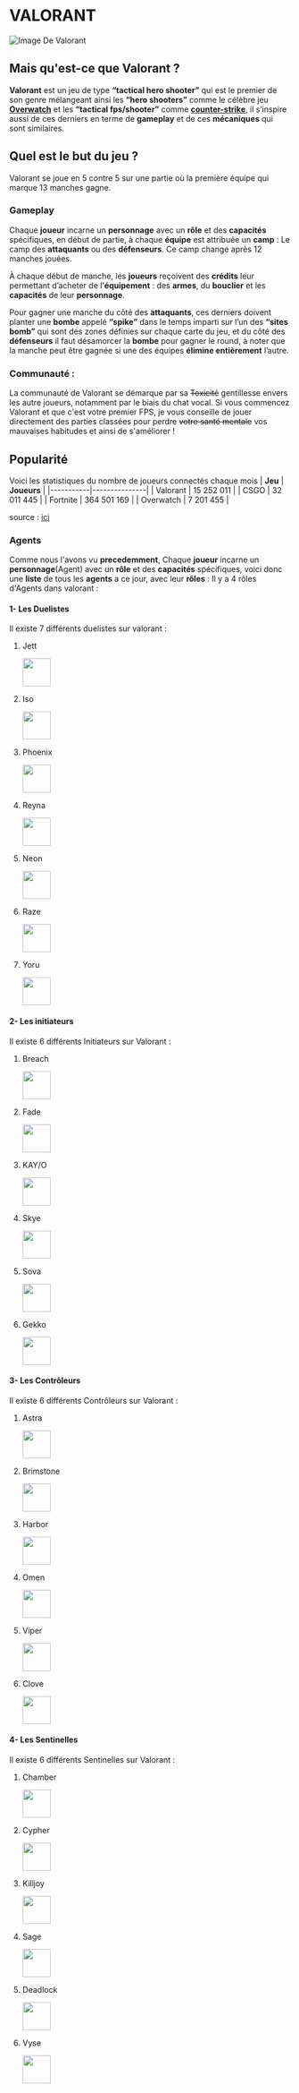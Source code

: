 # VALORANT 
![Image De Valorant](https://esports.thegamesmachine.it/wp-content/uploads/2021/11/valorant.jpg)

## Mais qu'est-ce que Valorant ?

**Valorant** est un jeu de type **“tactical hero shooter”** qui est le premier de son genre mélangeant ainsi les **“hero shooters”** comme le célèbre jeu [**Overwatch**](https://store.steampowered.com/app/2357570/Overwatch_2/) et les **“tactical fps/shooter”** comme [**counter-strike**](https://store.steampowered.com/app/10/CounterStrike/), il s’inspire aussi de ces derniers en terme de **gameplay** et de ces **mécaniques** qui sont similaires. 

## Quel est le but du jeu ?
Valorant se joue en 5 contre 5 sur une partie où la première équipe qui marque 13 manches gagne.

### Gameplay

Chaque **joueur** incarne un **personnage** avec un **rôle** et des **capacités** spécifiques, en début de partie, à chaque **équipe** est attribuée un **camp** : Le camp des **attaquants** ou des **défenseurs**. Ce camp change après 12 manches jouées.

À chaque début de manche, les **joueurs** reçoivent des **crédits** leur permettant d’acheter de l'**équipement** : des **armes**, du **bouclier** et les **capacités** de leur **personnage**.

Pour gagner une manche du côté des **attaquants**, ces derniers doivent planter une **bombe** appelé **“spike”** dans le temps imparti sur l’un des **“sites bomb”** qui sont des zones définies sur chaque carte du jeu, et du côté des **défenseurs** il faut désamorcer la **bombe** pour gagner le round, à noter que la manche peut être gagnée si une des équipes **élimine entièrement** l’autre.

### Communauté :
La communauté de Valorant se démarque par sa ~~Toxicité~~ gentillesse envers les autre joueurs, notamment par le biais du chat vocal.
Si vous commencez Valorant et que c'est votre premier FPS, je vous conseille de jouer directement des parties classées pour perdre ~~votre santé mentale~~ vos mauvaises habitudes et ainsi de s'améliorer !

## Popularité
Voici les statistiques du nombre de joueurs connectés chaque mois
| **Jeu**   | **Joueurs**   | 
|-----------|---------------| 
| Valorant  |  15 252 011   | 
| CSGO      |  32 011 445   | 
| Fortnite  | 364 501 169   | 
| Overwatch |   7 201 455   |

source : [ici](https://kumundra.com/combien-de-joueurs-actifs-compte-valorant/ "Source des statitiques")
### Agents 
Comme nous l'avons vu **precedemment**, Chaque **joueur** incarne un **personnage**(Agent) avec un **rôle** et des **capacités** spécifiques, voici donc une **liste** de tous les **agents** a ce jour, avec leur **rôles** :
Il y a 4 rôles d'Agents dans valorant : 
#### 1- Les Duelistes
Il existe 7 différents duelistes sur valorant :

 1. Jett

    <img src="https://static.valorantstats.xyz/agent-headshots/jett-headshot.png" height="50" /> 
    
 2. Iso

    <img src="https://static.valorantstats.xyz/agent-headshots/iso-headshot.png" height="50" /> 
    
 3. Phoenix

    <img src="https://static.valorantstats.xyz/agent-headshots/phoenix-headshot.png" height="50" /> 
  
 4. Reyna

    <img src="https://static.valorantstats.xyz/agent-headshots/reyna-headshot.png" height="50" /> 

 5. Neon

    <img src="https://static.valorantstats.xyz/agent-headshots/neon-headshot.png" height="50" /> 

 6. Raze

    <img src="https://static.valorantstats.xyz/agent-headshots/raze-headshot.png" height="50" /> 

 7. Yoru

    <img src="https://static.valorantstats.xyz/agent-headshots/yoru-headshot.png" height="50" /> 




#### 2- Les initiateurs
Il existe 6 différents Initiateurs sur Valorant :

1. Breach

    <img src="https://static.valorantstats.xyz/agent-headshots/breach-headshot.png" height="50" /> 

2. Fade

    <img src="https://static.valorantstats.xyz/agent-headshots/fade-headshot.png" height="50" /> 

3. KAY/O

    <img src="https://static.valorantstats.xyz/agent-headshots/kayo-headshot.png" height="50" /> 

4. Skye

    <img src="https://static.valorantstats.xyz/agent-headshots/skye-headshot.png" height="50" /> 

5. Sova

    <img src="https://static.valorantstats.xyz/agent-headshots/sova-headshot.png" height="50" /> 

6. Gekko

    <img src="https://static.valorantstats.xyz/agent-headshots/gekko-headshot.png" height="50" /> 

#### 3- Les Contrôleurs
Il existe 6 différents Contrôleurs sur Valorant :

1. Astra

    <img src="https://static.valorantstats.xyz/agent-headshots/astra-headshot.png" height="50" /> 

2. Brimstone

    <img src="https://static.valorantstats.xyz/agent-headshots/brimstone-headshot.png" height="50" /> 

3. Harbor

    <img src="https://static.valorantstats.xyz/agent-headshots/harbor-headshot.png" height="50" /> 

4. Omen

    <img src="https://static.valorantstats.xyz/agent-headshots/omen-headshot.png" height="50" /> 

5. Viper

    <img src="https://static.valorantstats.xyz/agent-headshots/viper-headshot.png" height="50" /> 

6. Clove

    <img src="https://static.valorantstats.xyz/agent-headshots/clove-headshot.png" height="50" /> 

#### 4- Les Sentinelles
Il existe 6 différents Sentinelles sur Valorant :

1. Chamber

    <img src="https://static.valorantstats.xyz/agent-headshots/chamber-headshot.png" height="50" /> 

2. Cypher

    <img src="https://static.valorantstats.xyz/agent-headshots/cypher-headshot.png" height="50" /> 

3. Killjoy

    <img src="https://static.valorantstats.xyz/agent-headshots/killjoy-headshot.png" height="50" /> 

4. Sage

    <img src="https://static.valorantstats.xyz/agent-headshots/sage-headshot.png" height="50" /> 

5. Deadlock

    <img src="https://static.valorantstats.xyz/agent-headshots/deadlock-headshot.png" height="50" /> 

6. Vyse

    <img src="https://static.valorantstats.xyz/agent-headshots/vyse-headshot.png" height="50" /> 




